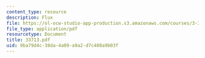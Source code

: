 ```yaml
---
content_type: resource
description: Flux
file: https://ol-ocw-studio-app-production.s3.amazonaws.com/courses/3-37-welding-and-joining-processes-fall-2002/9ba79d4c38da4a09a9a2d7c408a9b03f_33713.pdf
file_type: application/pdf
resourcetype: Document
title: 33713.pdf
uid: 9ba79d4c-38da-4a09-a9a2-d7c408a9b03f
---
```

